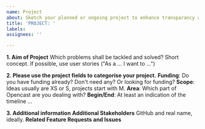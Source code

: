 ```yaml
---
name: Project
about: Sketch your planned or ongoing project to enhance transparancy and allow others to join where desired. 
title: 'PROJECT: '
labels: 
assignees: ''

---
```


<!-- Delete/replace placeholder texts -->

<!-- Projects for roadmap purposes only. Please do NOT post bug reports, issues, questions or feature request; for those, use the corresponding repositories. 

Your project will have "PROJECT:" in the title automatically to increase clarity. -->

**1. Aim of Project**
Which problems shall be tackled and solved? Short concept. If possible, use user stories ("As a ... I want to ...")

**2. Please use the project fields to categorise your project.**
  **Funding**: Do you have funding already? Don't need any? Or looking for funding?
  **Scope**: Ideas usually are XS or S, projects start with M.
  **Area**: Which part of Opencast are you dealing with?
  **Begin/End**: At least an indication of the timeline ...

**3. Additional information**
  **Additional Stakeholders** GitHub and real name, ideally.
  **Related Feature Requests and Issues**

